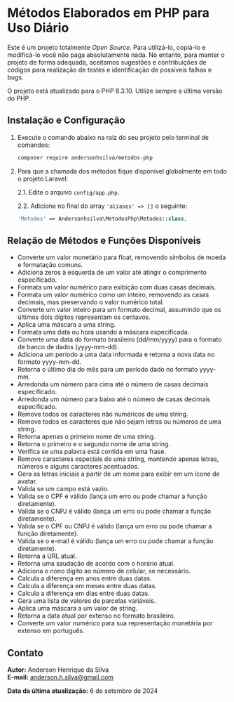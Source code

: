 # Métodos Elaborados em PHP para Uso Diário

Este é um projeto totalmente *Open Source*. Para utilizá-lo, copiá-lo e modificá-lo você não paga absolutamente nada. No entanto, para manter o projeto de forma adequada, aceitamos sugestões e contribuições de códigos para realização de testes e identificação de possíveis falhas e bugs.

O projeto está atualizado para o PHP 8.3.10. Utilize sempre a última versão do PHP.

## Instalação e Configuração

1. Execute o comando abaixo na raiz do seu projeto pelo terminal de comandos:

    ```bash
    composer require andersonhsilva/metodos-php
    ```

2. Para que a chamada dos métodos fique disponível globalmente em todo o projeto Laravel:

    2.1. Edite o arquivo `config/app.php`.

    2.2. Adicione no final do array `'aliases' => []` o seguinte:

    ```php
    'Metodos' => Andersonhsilva\MetodosPhp\Metodos::class,
    ```

## Relação de Métodos e Funções Disponíveis

- Converte um valor monetário para float, removendo símbolos de moeda e formatação comuns.
- Adiciona zeros à esquerda de um valor até atingir o comprimento especificado.
- Formata um valor numérico para exibição com duas casas decimais.
- Formata um valor numérico como um inteiro, removendo as casas decimais, mas preservando o valor numérico total.
- Converte um valor inteiro para um formato decimal, assumindo que os últimos dois dígitos representam os centavos.
- Aplica uma máscara a uma string.
- Formata uma data ou hora usando a máscara especificada.
- Converte uma data do formato brasileiro (dd/mm/yyyy) para o formato de banco de dados (yyyy-mm-dd).
- Adiciona um período a uma data informada e retorna a nova data no formato yyyy-mm-dd.
- Retorna o último dia do mês para um período dado no formato yyyy-mm.
- Arredonda um número para cima até o número de casas decimais especificado.
- Arredonda um número para baixo até o número de casas decimais especificado.
- Remove todos os caracteres não numéricos de uma string.
- Remove todos os caracteres que não sejam letras ou números de uma string.
- Retorna apenas o primeiro nome de uma string.
- Retorna o primeiro e o segundo nome de uma string.
- Verifica se uma palavra está contida em uma frase.
- Remove caracteres especiais de uma string, mantendo apenas letras, números e alguns caracteres acentuados.
- Gera as letras iniciais a partir de um nome para exibir em um ícone de avatar.
- Valida se um campo está vazio.
- Valida se o CPF é válido (lança um erro ou pode chamar a função diretamente).
- Valida se o CNPJ é válido (lança um erro ou pode chamar a função diretamente).
- Valida se o CPF ou CNPJ é válido (lança um erro ou pode chamar a função diretamente).
- Valida se o e-mail é válido (lança um erro ou pode chamar a função diretamente).
- Retorna a URL atual.
- Retorna uma saudação de acordo com o horário atual.
- Adiciona o nono dígito ao número de celular, se necessário.
- Calcula a diferença em anos entre duas datas.
- Calcula a diferença em meses entre duas datas.
- Calcula a diferença em dias entre duas datas.
- Gera uma lista de valores de parcelas variáveis.
- Aplica uma máscara a um valor de string.
- Retorna a data atual por extenso no formato brasileiro.
- Converte um valor numérico para sua representação monetária por extenso em português.

## Contato

**Autor:** Anderson Henrique da Silva  
**E-mail:** [anderson.h.silva@gmail.com](mailto:anderson.h.silva@gmail.com)

**Data da última atualização:** 6 de setembro de 2024

